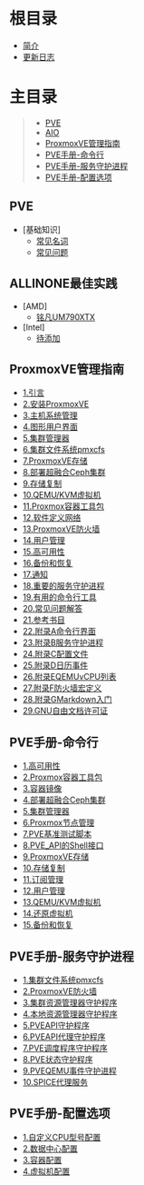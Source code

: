# 根目录

- [简介](README.md)
- [更新日志](CHANGELOG.md)

# 主目录

> - [PVE](#pve)
> - [AIO](#aio)
> - [ProxmoxVE管理指南](#pve-admin-guide)
> - [PVE手册-命令行](#pve-Command-line-Interface)
> - [PVE手册-服务守护进程](#pve-Service-Daemons)
> - [PVE手册-配置选项](#pve-Configuration-Options)

## PVE <a id="pve"></a>

- [基础知识]
  - [常见名词](pve/changjianmingci.md)
  - [常见问题](pve/changjianwenti.md)
 
## ALLINONE最佳实践 <a id="aio"></a>

- [AMD]
  - [铭凡UM790XTX](aio/amd/mingfanUM790XTX.md)
- [Intel]
  - [待添加](aio/intel/0.md)
 
## ProxmoxVE管理指南 <a id="pve-admin-guide"></a>

- [1.引言](doc/1.Introduction.html)
- [2.安装ProxmoxVE](doc/2.InstallingProxmoxVE.html)
- [3.主机系统管理](doc/3.HostSystemAdministration.html)
- [4.图形用户界面](doc/4.GraphicalUserInterface.html)
- [5.集群管理器](doc/5.ClusterManager.html)
- [6.集群文件系统pmxcfs](doc/6.ProxmoxClusterFileSystem-pmxcfs.html)
- [7.ProxmoxVE存储](doc/7.ProxmoxVEStorage.html)
- [8.部署超融合Ceph集群](doc/8.DeployHyper-ConvergedCephCluster.html)
- [9.存储复制](doc/9.StorageReplication.html)
- [10.QEMU/KVM虚拟机](doc/10.QEMU:KVMVirtualMachines.html)
- [11.Proxmox容器工具包](doc/11.ProxmoxContainerToolkit.html)
- [12.软件定义网络](doc/12.Software-DefinedNetwork.html)
- [13.ProxmoxVE防火墙](doc/13.ProxmoxVEFirewall.html)
- [14.用户管理](doc/14.UserManagement.html)
- [15.高可用性](doc/15.HighAvailability.html)
- [16.备份和恢复](doc/16.BackupandRestore.html)
- [17.通知](doc/17.Notifications.html)
- [18.重要的服务守护进程](doc/18.ImportantServiceDaemons.html)
- [19.有用的命令行工具](doc/19.UsefulCommand-lineTools.html)
- [20.常见问题解答](doc/20.FrequentlyAskedQuestions.html)
- [21.参考书目](doc/21.Bibliography.html)
- [22.附录A命令行界面](doc/22.AppendixA-Command-lineInterface.html)
- [23.附录B服务守护进程](doc/23.AppendixB-ServiceDaemons.html)
- [24.附录C配置文件](doc/24.AppendixC-ConfigurationFiles.html)
- [25.附录D日历事件](doc/25.AppendixD-CalendarEvents.html)
- [26.附录EQEMUvCPU列表](doc/26.AppendixE-QEMUvCPUList.html)
- [27.附录F防火墙宏定义](doc/27.AppendixF-FirewallMacroDefinitions.html)
- [28.附录GMarkdown入门](doc/28.AppendixG-MarkdownPrimer.html)
- [29.GNU自由文档许可证](doc/29.AppendixH-GNUFreeDocumentationLicense.html)

## PVE手册-命令行 <a id="pve-Command-line-Interface"></a>

- [1.高可用性](doc/ha-manager.1.html)
- [2.Proxmox容器工具包](doc/pct.1.html)
- [3.容器镜像](doc/pveam.1.html)
- [4.部署超融合Ceph集群](doc/pveceph.1.html)
- [5.集群管理器](doc/pvecm.1.html)
- [6.Proxmox节点管理](doc/pvenode.1.html)
- [7.PVE基准测试脚本](doc/pveperf.1.html)
- [8.PVE_API的Shell接口](doc/pvesh.1.html)
- [9.ProxmoxVE存储](doc/pvesm.1.html)
- [10.存储复制](doc/pvesr.1.html)
- [11.订阅管理](doc/pvesubscription.1.html)
- [12.用户管理](doc/pveum.1.html)
- [13.QEMU/KVM虚拟机](doc/qm.1.html)
- [14.还原虚拟机](doc/qmrestore.1.html)
- [15.备份和恢复](doc/vzdump.1.html)

## PVE手册-服务守护进程 <a id="pve-Service-Daemons"></a>

- [1.集群文件系统pmxcfs](doc/pmxcfs.8.html)
- [2.ProxmoxVE防火墙](doc/pve-firewall.8.html)
- [3.集群资源管理器守护程序](doc/pve-ha-crm.8.html)
- [4.本地资源管理器守护程序](doc/pve-ha-lrm.8.html)
- [5.PVEAPI守护程序](doc/pvedaemon.8.html)
- [6.PVEAPI代理守护程序](doc/pveproxy.8.html)
- [7.PVE调度程序守护程序](doc/pvescheduler.8.html)
- [8.PVE状态守护程序](doc/pvestatd.8.html)
- [9.PVEQEMU事件守护进程](doc/qmeventd.8.html)
- [10.SPICE代理服务](doc/spiceproxy.8.html)

## PVE手册-配置选项 <a id="pve-Configuration-Options"></a>

- [1.自定义CPU型号配置](doc/cpu-models.conf.5.html)
- [2.数据中心配置](doc/datacenter.cfg.5.html)
- [3.容器配置](doc/pct.conf.5.html)
- [4.虚拟机配置](doc/qm.conf.5.html)








